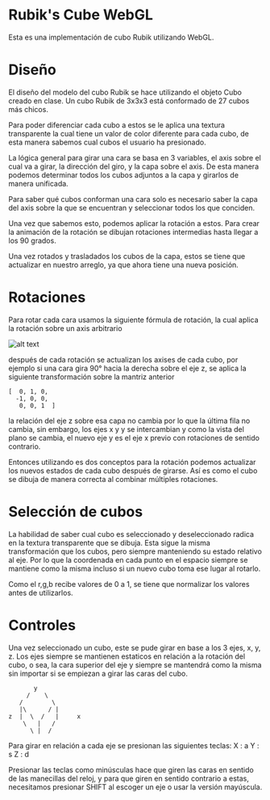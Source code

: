 # Rubik's Cube WebGL  

Esta es una implementación de cubo Rubik utilizando WebGL. 

# Diseño
El diseño del modelo del cubo Rubik se hace utilizando el objeto Cubo creado en clase. Un cubo Rubik de 3x3x3 está conformado de 27 cubos más chicos.

Para poder diferenciar cada cubo a estos se le aplica una textura transparente la cual tiene un valor de color diferente para cada cubo, de esta manera sabemos cual cubos el usuario ha presionado. 

La lógica general para girar una cara se basa en 3 variables, el axis sobre el cual va a girar, la dirección del giro, y la capa sobre el axis. De esta manera podemos determinar todos los cubos adjuntos a la capa y girarlos de manera unificada. 

Para saber qué cubos conforman una cara solo es necesario saber la capa del axis sobre la que se encuentran y seleccionar todos los que conciden. 

Una vez que sabemos esto, podemos aplicar la rotación a estos. Para crear la animación de la rotación se dibujan rotaciones intermedias hasta llegar a los 90 grados. 

Una vez rotados y trasladados los cubos de la capa, estos se tiene que actualizar en nuestro arreglo, ya que ahora tiene una nueva posición.


# Rotaciones

Para rotar cada cara usamos la siguiente fórmula de rotación, la cual aplica la rotación sobre un axis arbitrario

![alt text](https://wikimedia.org/api/rest_v1/media/math/render/svg/80ff6ba71d60b7128098e1cbaf70c0e268421656)

después de cada rotación se actualizan los axises de cada cubo, por ejemplo si una cara  gira 90° hacia la derecha sobre el eje z, se aplica la siguiente transformación sobre la mantriz anterior
```
[  0, 1, 0,
  -1, 0, 0,
   0, 0, 1  ]
```

la relación del eje z sobre esa capa no cambia por lo que la última fila no cambia, sin embargo, los ejes x y y se intercambian y como la vista del plano se cambia, el nuevo eje y es el eje x previo con rotaciones de sentido contrario.

Entonces utilizando es dos conceptos para la rotación podemos actualizar los nuevos estados de cada cubo después de girarse. Así es como el cubo se dibuja de manera correcta al combinar múltiples rotaciones. 

# Selección de cubos

La habilidad de saber cual cubo es seleccionado y deseleccionado radica en la textura transparente que se dibuja. Esta sigue la misma transformación que los cubos, pero siempre manteniendo su estado relativo al eje. Por lo que la coordenada en cada punto en el espacio siempre se mantiene como la misma incluso si un nuevo  cubo toma ese lugar al rotarlo. 

Como el r,g,b recibe valores de 0 a 1, se tiene que normalizar los valores antes de utilizarlos.

# Controles

Una vez seleccionado un cubo, este se pude girar en base a los 3 ejes, x, y, z.
Los ejes siempre se mantienen estaticos en relación a la rotación del cubo, o sea, la cara superior del eje y siempre se mantendrá como la misma sin importar si se empiezan a girar las caras del cubo.
```
       y
     /    \ 
   /        \
   |\      / |
z  |  \  /   |     x
    \   |   /
      \ |  /
```

Para girar en relación a cada eje se presionan las siguientes teclas:
X : a
Y : s
Z : d

Presionar las teclas como minúsculas hace que giren las caras en sentido de las manecillas del reloj, y para que giren en sentido contrario a estas,  necesitamos presionar SHIFT al escoger un eje o usar la versión mayúscula.

